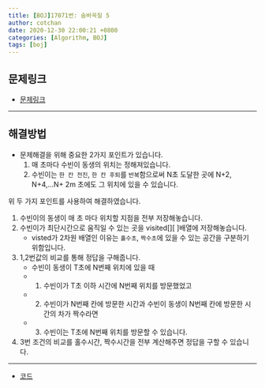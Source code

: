 ```yaml
---
title: [BOJ]17071번: 숨바꼭질 5
author: cotchan
date: 2020-12-30 22:00:21 +0800
categories: [Algorithm, BOJ]
tags: [boj]     
---
```


## 문제링크

+ [문제링크](https://www.acmicpc.net/problem/17071)

---

## 해결방법

+ 문제해결을 위해 중요한 2가지 포인트가 있습니다.
    1. 매 초마다 수빈이 동생의 위치는 정해져있습니다.
    2. 수빈이는 `한 칸 전진`, `한 칸 후퇴`를 `반복`함으로써 N초 도달한 곳에 N+2, N+4,...N+ 2m 초에도 그 위치에 있을 수 있습니다.

위 두 가지 포인트를 사용하여 해결하였습니다.

1. 수빈이의 동생이 매 초 마다 위치할 지점을 전부 저장해놓습니다.
2. 수빈이가 최단시간으로 움직일 수 있는 곳을 visited[][ ]배열에 저장해놓습니다.
    + visted가 2차원 배열인 이유는 `홀수초`, `짝수초`에 있을 수 있는 공간을 구분하기 위함입니다.
3. 1,2번값의 비교를 통해 정답을 구해줍니다.
    + 수빈이 동생이 T초에 N번째 위치에 있을 때  
    + 1. 수빈이가 T초 이하 시간에 N번째 위치를 방문했었고
    + 2. 수빈이가 N번째 칸에 방문한 시간과 수빈이 동생이 N번째 칸에 방문한 시간의 차가 짝수라면 
    + 3. 수빈이는 T초에 N번째 위치를 방문할 수 있습니다.
4. 3번 조건의 비교를 홀수시간, 짝수시간을 전부 계산해주면 정답을 구할 수 있습니다.

---

+ [코드](https://github.com/cotchan/algorithm/blob/main/cpp/BOJ/BOJ17071.cc)


